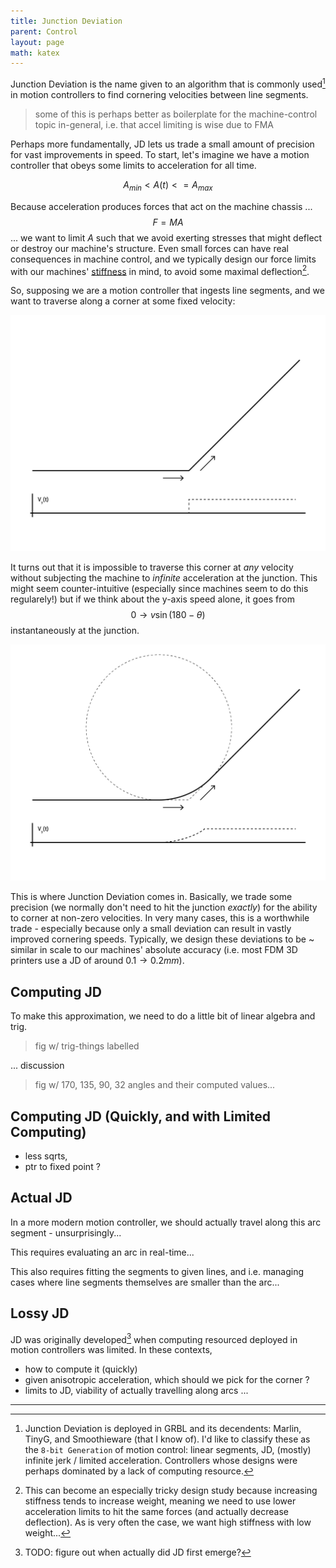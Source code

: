 ```yaml
---
title: Junction Deviation 
parent: Control 
layout: page
math: katex
---
```


Junction Deviation is the name given to an algorithm that is commonly used[^controllers_that_use] in motion controllers to find cornering velocities between line segments. 

> some of this is perhaps better as boilerplate for the machine-control topic in-general, i.e. that accel limiting is wise due to FMA 

Perhaps more fundamentally, JD lets us trade a small amount of precision for vast improvements in speed. To start, let's imagine we have a motion controller that obeys some limits to acceleration for all time.

$$
A_{min} < A(t) <= A_{max}
$$

Because acceleration produces forces that act on the machine chassis ... $$F = MA$$ ... we want to limit $A$ such that we avoid exerting stresses that might deflect or destroy our machine's structure. Even small forces can have real consequences in machine control, and we typically design our force limits with our machines' [stiffness](TODO) in mind, to avoid some maximal deflection[^stiffness-runaway-aside]. 

So, supposing we are a motion controller that ingests line segments, and we want to traverse along a corner at some fixed velocity:

![ang_01](jd_angles_01.png)

It turns out that it is impossible to traverse this corner at *any* velocity without subjecting the machine to *infinite* acceleration at the junction. This might seem counter-intuitive (especially since machines seem to do this regularely!) but if we think about the y-axis speed alone, it goes from $$0 \rightarrow v\sin(180 - \theta)$$ instantaneously at the junction. 

![ang_01](jd_angles_02.png)

This is where Junction Deviation comes in. Basically, we trade some precision (we normally don't need to hit the junction *exactly*) for the ability to corner at non-zero velocities. In very many cases, this is a worthwhile trade - especially because only a small deviation can result in vastly improved cornering speeds. Typically, we design these deviations to be ~ similar in scale to our machines' absolute accuracy (i.e. most FDM 3D printers use a JD of around $0.1 \rightarrow 0.2 mm$).

## Computing JD 

To make this approximation, we need to do a little bit of linear algebra and trig. 

> fig w/ trig-things labelled

... discussion 

> fig w/ 170, 135, 90, 32 angles and their computed values... 

## Computing JD (Quickly, and with Limited Computing)

- less sqrts, 
- ptr to fixed point ? 

## Actual JD

In a more modern motion controller, we should actually travel along this arc segment - unsurprisingly... 

This requires evaluating an arc in real-time...

This also requires fitting the segments to given lines, and i.e. managing cases where line segments themselves are smaller than the arc... 

## Lossy JD

JD was originally developed[^when] when computing resourced deployed in motion controllers was limited. In these contexts, 

- how to compute it (quickly) 
- given anisotropic acceleration, which should we pick for the corner ? 
- limits to JD, viability of actually travelling along arcs ... 


--- 

[^controllers_that_use]: Junction Deviation is deployed in GRBL and its decendents: Marlin, TinyG, and Smoothieware (that I know of). I'd like to classify these as the `8-bit Generation` of motion control: linear segments, JD, (mostly) infinite jerk / limited acceleration. Controllers whose designs were perhaps dominated by a lack of computing resource. 

[^when]: TODO: figure out when actually did JD first emerge? 

[^stiffness-runaway-aside]: This can become an especially tricky design study because increasing stiffness tends to increase weight, meaning we need to use lower acceleration limits to hit the same forces (and actually decrease deflection). As is very often the case, we want high stiffness with low weight... 